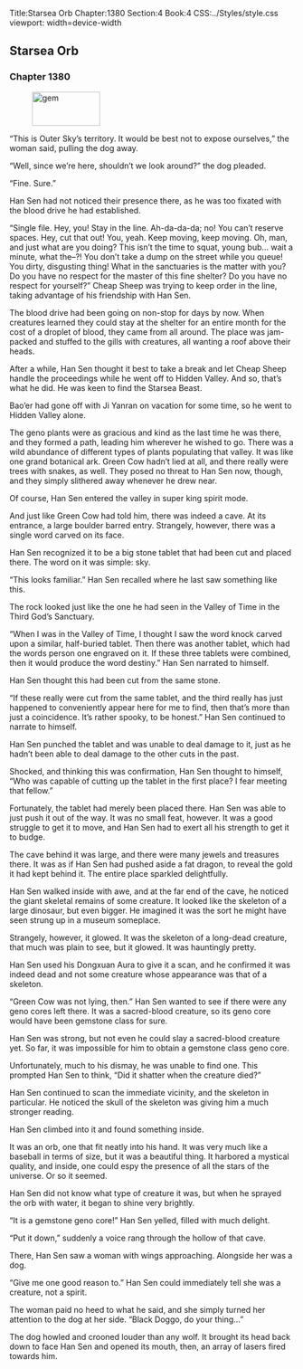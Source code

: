 Title:Starsea Orb 
Chapter:1380 
Section:4 
Book:4 
CSS:../Styles/style.css 
viewport: width=device-width
  
## Starsea Orb
### Chapter 1380 
<figure>
	<img src="../Images/gem.gif" alt="gem" id="gem" width="120" height="60" />
</figure>
  

  
  “This is Outer Sky’s territory. It would be best not to expose ourselves,” the woman said, pulling the dog away.

“Well, since we’re here, shouldn’t we look around?” the dog pleaded.

“Fine. Sure.”

Han Sen had not noticed their presence there, as he was too fixated with the blood drive he had established.

“Single file. Hey, you! Stay in the line. Ah-da-da-da; no! You can’t reserve spaces. Hey, cut that out! You, yeah. Keep moving, keep moving. Oh, man, and just what are you doing? This isn’t the time to squat, young bub… wait a minute, what the–?! You don’t take a dump on the street while you queue! You dirty, disgusting thing! What in the sanctuaries is the matter with you? Do you have no respect for the master of this fine shelter? Do you have no respect for yourself?” Cheap Sheep was trying to keep order in the line, taking advantage of his friendship with Han Sen.

The blood drive had been going on non-stop for days by now. When creatures learned they could stay at the shelter for an entire month for the cost of a droplet of blood, they came from all around. The place was jam-packed and stuffed to the gills with creatures, all wanting a roof above their heads.

After a while, Han Sen thought it best to take a break and let Cheap Sheep handle the proceedings while he went off to Hidden Valley. And so, that’s what he did. He was keen to find the Starsea Beast.

Bao’er had gone off with Ji Yanran on vacation for some time, so he went to Hidden Valley alone.

The geno plants were as gracious and kind as the last time he was there, and they formed a path, leading him wherever he wished to go. There was a wild abundance of different types of plants populating that valley. It was like one grand botanical ark. Green Cow hadn’t lied at all, and there really were trees with snakes, as well. They posed no threat to Han Sen now, though, and they simply slithered away whenever he drew near.

Of course, Han Sen entered the valley in super king spirit mode.

And just like Green Cow had told him, there was indeed a cave. At its entrance, a large boulder barred entry. Strangely, however, there was a single word carved on its face.

Han Sen recognized it to be a big stone tablet that had been cut and placed there. The word on it was simple: sky.

“This looks familiar.” Han Sen recalled where he last saw something like this.

The rock looked just like the one he had seen in the Valley of Time in the Third God’s Sanctuary.

“When I was in the Valley of Time, I thought I saw the word knock carved upon a similar, half-buried tablet. Then there was another tablet, which had the words person one engraved on it. If these three tablets were combined, then it would produce the word destiny.” Han Sen narrated to himself.

Han Sen thought this had been cut from the same stone.

“If these really were cut from the same tablet, and the third really has just happened to conveniently appear here for me to find, then that’s more than just a coincidence. It’s rather spooky, to be honest.” Han Sen continued to narrate to himself.

Han Sen punched the tablet and was unable to deal damage to it, just as he hadn’t been able to deal damage to the other cuts in the past.

Shocked, and thinking this was confirmation, Han Sen thought to himself, “Who was capable of cutting up the tablet in the first place? I fear meeting that fellow.”

Fortunately, the tablet had merely been placed there. Han Sen was able to just push it out of the way. It was no small feat, however. It was a good struggle to get it to move, and Han Sen had to exert all his strength to get it to budge.

The cave behind it was large, and there were many jewels and treasures there. It was as if Han Sen had pushed aside a fat dragon, to reveal the gold it had kept behind it. The entire place sparkled delightfully.

Han Sen walked inside with awe, and at the far end of the cave, he noticed the giant skeletal remains of some creature. It looked like the skeleton of a large dinosaur, but even bigger. He imagined it was the sort he might have seen strung up in a museum someplace.

Strangely, however, it glowed. It was the skeleton of a long-dead creature, that much was plain to see, but it glowed. It was hauntingly pretty.

Han Sen used his Dongxuan Aura to give it a scan, and he confirmed it was indeed dead and not some creature whose appearance was that of a skeleton.

“Green Cow was not lying, then.” Han Sen wanted to see if there were any geno cores left there. It was a sacred-blood creature, so its geno core would have been gemstone class for sure.

Han Sen was strong, but not even he could slay a sacred-blood creature yet. So far, it was impossible for him to obtain a gemstone class geno core.

Unfortunately, much to his dismay, he was unable to find one. This prompted Han Sen to think, “Did it shatter when the creature died?”

Han Sen continued to scan the immediate vicinity, and the skeleton in particular. He noticed the skull of the skeleton was giving him a much stronger reading.

Han Sen climbed into it and found something inside.

It was an orb, one that fit neatly into his hand. It was very much like a baseball in terms of size, but it was a beautiful thing. It harbored a mystical quality, and inside, one could espy the presence of all the stars of the universe. Or so it seemed.

Han Sen did not know what type of creature it was, but when he sprayed the orb with water, it began to shine very brightly.

“It is a gemstone geno core!” Han Sen yelled, filled with much delight.

“Put it down,” suddenly a voice rang through the hollow of that cave.

There, Han Sen saw a woman with wings approaching. Alongside her was a dog.

“Give me one good reason to.” Han Sen could immediately tell she was a creature, not a spirit.

The woman paid no heed to what he said, and she simply turned her attention to the dog at her side. “Black Doggo, do your thing…”

The dog howled and crooned louder than any wolf. It brought its head back down to face Han Sen and opened its mouth, then, an array of lasers fired towards him.
